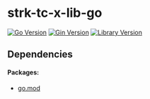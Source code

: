 # strk-tc-x-lib-go
[![Go Version](https://img.shields.io/badge/go-1.24.1-39acd7.svg)](https://go.dev/doc/devel/release)
[![Gin Version](https://img.shields.io/badge/gin-1.10.0-39acd7.svg)](https://github.com/gin-gonic/gin/releases)
[![Library Version](https://img.shields.io/badge/version-0.1.0-yellow.svg)](https://github.com/starryck/strk-tc-x-lib-go/releases)

## Dependencies

#### Packages:
- [go.mod](./go.mod)

